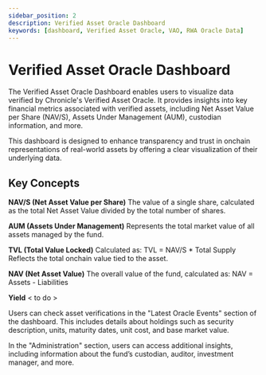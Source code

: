 ```yaml
---
sidebar_position: 2
description: Verified Asset Oracle Dashboard
keywords: [dashboard, Verified Asset Oracle, VAO, RWA Oracle Data]
---
```

 # Verified Asset Oracle Dashboard

The Verified Asset Oracle Dashboard enables users to visualize data verified by Chronicle's Verified Asset Oracle. It provides insights into key financial metrics associated with verified assets, including Net Asset Value per Share (NAV/S), Assets Under Management (AUM), custodian information, and more.

This dashboard is designed to enhance transparency and trust in onchain representations of real-world assets by offering a clear visualization of their underlying data.

## Key Concepts

**NAV/S (Net Asset Value per Share)**
The value of a single share, calculated as the total Net Asset Value divided by the total number of shares.

**AUM (Assets Under Management)**
Represents the total market value of all assets managed by the fund.

**TVL (Total Value Locked)**
Calculated as:
TVL = NAV/S * Total Supply
Reflects the total onchain value tied to the asset.

**NAV (Net Asset Value)**
The overall value of the fund, calculated as:
NAV = Assets - Liabilities

**Yield**
< to do >

Users can check asset verifications in the "Latest Oracle Events" section of the dashboard. This includes details about holdings such as security description, units, maturity dates, unit cost, and base market value.

In the "Administration" section, users can access additional insights, including information about the fund’s custodian, auditor, investment manager, and more.